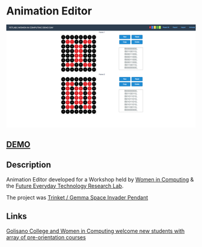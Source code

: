 # Animation Editor

![Image of the Animation Editor](https://raw.githubusercontent.com/kchimbo/animation-editor/master/screenshot--2017-12-04-14-28-58.png)

## [DEMO](https://osamufujimoto.com/projects/animation-editor/)

## Description

Animation Editor developed for a Workshop held by [Women in Computing](http://wic.rit.edu) & the [Future Everyday Technology Research Lab](http://fetlab.rit.edu).

The project was [Trinket / Gemma Space Invader Pendant](https://learn.adafruit.com/trinket-slash-gemma-space-invader-pendant/overview)

## Links

[Golisano College and Women in Computing welcome new students with array of pre-orientation courses](https://www.rit.edu/gccis/news/golisano-college-and-women-computing-welcome-new-students-array-pre-orientation-courses)

